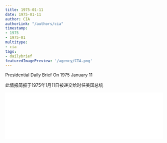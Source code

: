 ```yaml
---
title: 1975-01-11
date: 1975-01-11
author: CIA 
authorLink: "/authors/cia"
timestamp: 
- 1975
- 1975-01
multitype: 
- cia
tags: 
- dailybrief
featuredImagePreview: '/agency/CIA.png'
---
```



Presidential Daily Brief On 1975 January 11

此情报简报于1975年1月11日被递交给时任美国总统

<!--more-->





<div id="over" style="width:100%; overflow:hidden"> <iframe id="sFrame" name="sFrame" frameborder="no" border="0"  allowfullscreen marginwidth="0" scrolling="no" src = " /CIA/1975-01-11.html "  style = " position:absulute; width: 806px; top: 300;" > </iframe> </div>